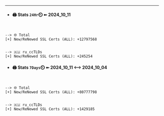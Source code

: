 

---
- #### 🖨️ **Stats** `24Hr`⏲️ ➼ 2024_10_11
```console


--> 🌐 Total
[+] New/ReNewed SSL Certs (ALL): +12797568


--> 🇷🇺 ru_ccTLDs
[+] New/ReNewed SSL Certs (ALL): +245254

```

- #### 🖨️ **Stats** `7Days`⏲️ ➼ 2024_10_11 <--> 2024_10_04
```console


--> 🌐 Total
[+] New/ReNewed SSL Certs (ALL): +80777798


--> 🇷🇺 ru_ccTLDs
[+] New/ReNewed SSL Certs (ALL): +1429185

```

